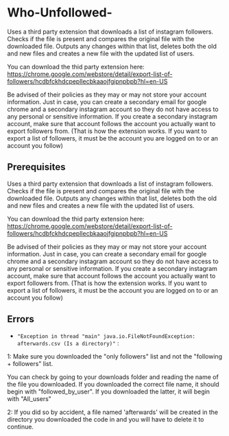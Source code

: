 # Who-Unfollowed-
Uses a third party extension that downloads a list of instagram followers. Checks if the file is present and compares the original file with the downloaded file. Outputs any changes within that list, deletes both the old and new files and creates a new file with the updated list of users.

You can download the thid party extension here: https://chrome.google.com/webstore/detail/export-list-of-followers/hcdbfckhdcpepllecbkaaojfgipnpbpb?hl=en-US

Be advised of their policies as they may or may not store your account information. Just in case, you can create a secondary email for google chrome and a secondary instagram account so they do not have access to any personal or sensitive information. If you create a secondary instagram account, make sure that account follows the account you actually want to export followers from. (That is how the extension works. If you want to export a list of followers, it must be the account you are logged on to or an account you follow)

## Prerequisites
Uses a third party extension that downloads a list of instagram followers. Checks if the file is present and compares the original file with the downloaded file. Outputs any changes within that list, deletes both the old and new files and creates a new file with the updated list of users.

You can download the thid party extension here: https://chrome.google.com/webstore/detail/export-list-of-followers/hcdbfckhdcpepllecbkaaojfgipnpbpb?hl=en-US

Be advised of their policies as they may or may not store your account information. Just in case, you can create a secondary email for google chrome and a secondary instagram account so they do not have access to any personal or sensitive information. If you create a secondary instagram account, make sure that account follows the account you actually want to export followers from. (That is how the extension works. If you want to export a list of followers, it must be the account you are logged on to or an account you follow)


## Errors
* `"Exception in thread "main" java.io.FileNotFoundException: afterwards.csv (Is a directory)"` :

1: Make sure you downloaded the "only followers" list and not the "following + followers" list. 

You can check by going to your downloads folder and reading the name of the file you downloaded. If you downloaded the correct file name, it should begin with "followed_by_user". If you downloaded the latter, it will begin with "All_users"

2: If you did so by accident, a file named 'afterwards' will be created in the directory you downloaded the code in and you will have to delete it to continue.
